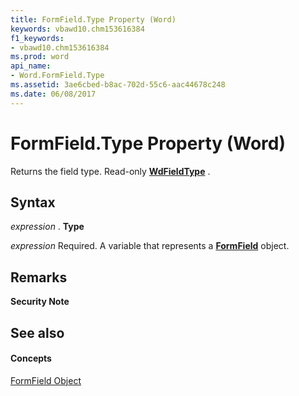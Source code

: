 ```yaml
---
title: FormField.Type Property (Word)
keywords: vbawd10.chm153616384
f1_keywords:
- vbawd10.chm153616384
ms.prod: word
api_name:
- Word.FormField.Type
ms.assetid: 3ae6cbed-b8ac-702d-55c6-aac44678c248
ms.date: 06/08/2017
---
```



# FormField.Type Property (Word)

Returns the field type. Read-only  **[WdFieldType](Word.WdFieldType.md)** .


## Syntax

 _expression_ . **Type**

 _expression_ Required. A variable that represents a **[FormField](Word.FormField.md)** object.


## Remarks


 **Security Note**  




## See also


#### Concepts


[FormField Object](Word.FormField.md)

